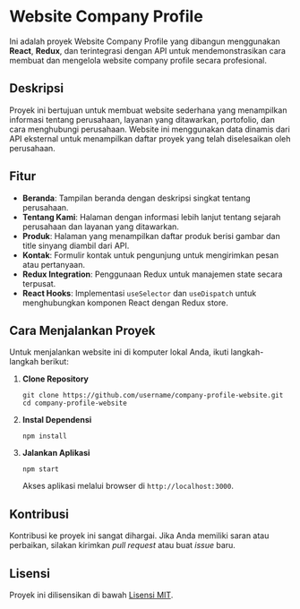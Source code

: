 # Website Company Profile

Ini adalah proyek Website Company Profile yang dibangun menggunakan **React**, **Redux**, dan terintegrasi dengan API untuk mendemonstrasikan cara membuat dan mengelola website company profile secara profesional.

## Deskripsi

Proyek ini bertujuan untuk membuat website sederhana yang menampilkan informasi tentang perusahaan, layanan yang ditawarkan, portofolio, dan cara menghubungi perusahaan. Website ini menggunakan data dinamis dari API eksternal untuk menampilkan daftar proyek yang telah diselesaikan oleh perusahaan.

## Fitur

- **Beranda**: Tampilan beranda dengan deskripsi singkat tentang perusahaan.
- **Tentang Kami**: Halaman dengan informasi lebih lanjut tentang sejarah perusahaan dan layanan yang ditawarkan.
- **Produk**: Halaman yang menampilkan daftar produk berisi gambar dan title sinyang diambil dari API.
- **Kontak**: Formulir kontak untuk pengunjung untuk mengirimkan pesan atau pertanyaan.
- **Redux Integration**: Penggunaan Redux untuk manajemen state secara terpusat.
- **React Hooks**: Implementasi `useSelector` dan `useDispatch` untuk menghubungkan komponen React dengan Redux store.

## Cara Menjalankan Proyek

Untuk menjalankan website ini di komputer lokal Anda, ikuti langkah-langkah berikut:

1. **Clone Repository**
    ```
    git clone https://github.com/username/company-profile-website.git
    cd company-profile-website
    ```

2. **Instal Dependensi**
    ```
    npm install
    ```

3. **Jalankan Aplikasi**
    ```
    npm start
    ```

    Akses aplikasi melalui browser di `http://localhost:3000`.

## Kontribusi

Kontribusi ke proyek ini sangat dihargai. Jika Anda memiliki saran atau perbaikan, silakan kirimkan *pull request* atau buat *issue* baru.

## Lisensi

Proyek ini dilisensikan di bawah [Lisensi MIT](LICENSE).
